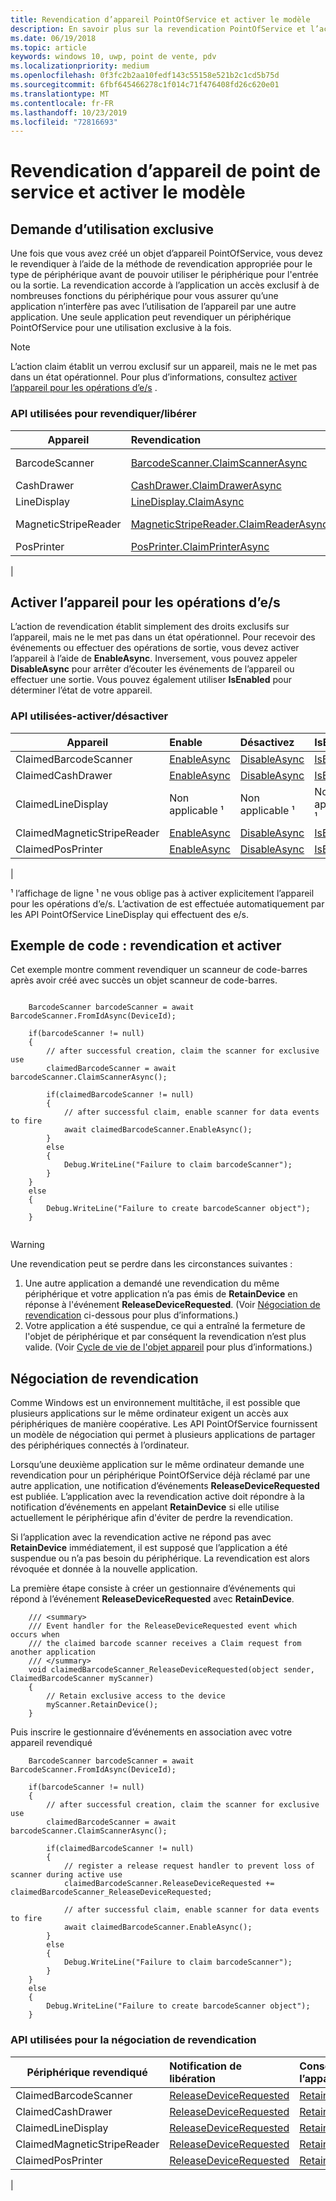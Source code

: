 ```yaml
---
title: Revendication d’appareil PointOfService et activer le modèle
description: En savoir plus sur la revendication PointOfService et l’activation du modèle
ms.date: 06/19/2018
ms.topic: article
keywords: windows 10, uwp, point de vente, pdv
ms.localizationpriority: medium
ms.openlocfilehash: 0f3fc2b2aa10fedf143c55158e521b2c1cd5b75d
ms.sourcegitcommit: 6fbf645466278c1f014c71f476408fd26c620e01
ms.translationtype: MT
ms.contentlocale: fr-FR
ms.lasthandoff: 10/23/2019
ms.locfileid: "72816693"
---
```

# <a name="point-of-service-device-claim-and-enable-model"></a>Revendication d’appareil de point de service et activer le modèle

## <a name="claiming-for-exclusive-use"></a>Demande d’utilisation exclusive

Une fois que vous avez créé un objet d’appareil PointOfService, vous devez le revendiquer à l’aide de la méthode de revendication appropriée pour le type de périphérique avant de pouvoir utiliser le périphérique pour l'entrée ou la sortie.  La revendication accorde à l’application un accès exclusif à de nombreuses fonctions du périphérique pour vous assurer qu’une application n’interfère pas avec l’utilisation de l’appareil par une autre application.  Une seule application peut revendiquer un périphérique PointOfService pour une utilisation exclusive à la fois. 

> [!Note]
> L’action claim établit un verrou exclusif sur un appareil, mais ne le met pas dans un état opérationnel.  Pour plus d’informations, consultez [activer l’appareil pour les opérations d’e/s](#enable-device-for-io-operations) .

### <a name="apis-used-to-claim--release"></a>API utilisées pour revendiquer/libérer

|Appareil|Revendication | Publier | 
|-|:-|:-|
|BarcodeScanner | [BarcodeScanner.ClaimScannerAsync](https://docs.microsoft.com/uwp/api/windows.devices.pointofservice.barcodescanner.claimscannerasync) | [ClaimedBarcodeScanner. Close](https://docs.microsoft.com/uwp/api/windows.devices.pointofservice.claimedbarcodescanner.close) |
|CashDrawer | [CashDrawer.ClaimDrawerAsync](https://docs.microsoft.com/uwp/api/windows.devices.pointofservice.cashdrawer.claimdrawerasync) | [ClaimedCashDrawer. Close](https://docs.microsoft.com/uwp/api/windows.devices.pointofservice.claimedcashdrawer.close) | 
|LineDisplay | [LineDisplay.ClaimAsync](https://docs.microsoft.com/uwp/api/windows.devices.pointofservice.linedisplay.claimasync) |  [ClaimedineDisplay. Close](https://docs.microsoft.com/uwp/api/windows.devices.pointofservice.claimedlinedisplay.close) | 
|MagneticStripeReader | [MagneticStripeReader.ClaimReaderAsync](https://docs.microsoft.com/uwp/api/windows.devices.pointofservice.magneticstripereader.claimreaderasync) |  [ClaimedMagneticStripeReader. Close](https://docs.microsoft.com/uwp/api/windows.devices.pointofservice.claimedmagneticstripereader.close) | 
|PosPrinter | [PosPrinter.ClaimPrinterAsync](https://docs.microsoft.com/uwp/api/windows.devices.pointofservice.posprinter.claimprinterasync) |  [ClaimedPosPrinter. Close](https://docs.microsoft.com/uwp/api/windows.devices.pointofservice.claimedposprinter.close) | 
 | 

## <a name="enable-device-for-io-operations"></a>Activer l’appareil pour les opérations d’e/s

L’action de revendication établit simplement des droits exclusifs sur l’appareil, mais ne le met pas dans un état opérationnel.  Pour recevoir des événements ou effectuer des opérations de sortie, vous devez activer l’appareil à l’aide de **EnableAsync**.  Inversement, vous pouvez appeler **DisableAsync** pour arrêter d’écouter les événements de l’appareil ou effectuer une sortie.  Vous pouvez également utiliser **IsEnabled** pour déterminer l’état de votre appareil.

### <a name="apis-used-enable--disable"></a>API utilisées-activer/désactiver

| Appareil | Enable | Désactivez | IsEnabled? |
|-|:-|:-|:-|
|ClaimedBarcodeScanner | [EnableAsync](https://docs.microsoft.com/uwp/api/windows.devices.pointofservice.claimedbarcodescanner.enableasync) | [DisableAsync](https://docs.microsoft.com/uwp/api/windows.devices.pointofservice.claimedbarcodescanner.disableasync) | [IsEnabled](https://docs.microsoft.com/uwp/api/windows.devices.pointofservice.claimedbarcodescanner.isenabled) | 
|ClaimedCashDrawer | [EnableAsync](https://docs.microsoft.com/uwp/api/windows.devices.pointofservice.claimedcashdrawer.enableasync) | [DisableAsync](https://docs.microsoft.com/uwp/api/windows.devices.pointofservice.claimedcashdrawer.disableasync) | [IsEnabled](https://docs.microsoft.com/uwp/api/windows.devices.pointofservice.claimedcashdrawer.isenabled) |
|ClaimedLineDisplay | Non applicable ¹ | Non applicable ¹ | Non applicable ¹ | 
|ClaimedMagneticStripeReader | [EnableAsync](https://docs.microsoft.com/uwp/api/windows.devices.pointofservice.claimedmagneticstripereader.enableasync) | [DisableAsync](https://docs.microsoft.com/uwp/api/windows.devices.pointofservice.claimedmagneticstripereader.disableasync) | [IsEnabled](https://docs.microsoft.com/uwp/api/windows.devices.pointofservice.claimedmagneticstripereader.isenabled) |  
|ClaimedPosPrinter | [EnableAsync](https://docs.microsoft.com/uwp/api/windows.devices.pointofservice.claimedposprinter.enableasync) | [DisableAsync](https://docs.microsoft.com/uwp/api/windows.devices.pointofservice.claimedposprinter.disableasync) | [IsEnabled](https://docs.microsoft.com/uwp/api/windows.devices.pointofservice.claimedposprinter.isenabled) |
|

¹ l’affichage de ligne ¹ ne vous oblige pas à activer explicitement l’appareil pour les opérations d’e/s.  L’activation de est effectuée automatiquement par les API PointOfService LineDisplay qui effectuent des e/s.

## <a name="code-sample-claim-and-enable"></a>Exemple de code : revendication et activer

Cet exemple montre comment revendiquer un scanneur de code-barres après avoir créé avec succès un objet scanneur de code-barres.

```Csharp

    BarcodeScanner barcodeScanner = await BarcodeScanner.FromIdAsync(DeviceId);

    if(barcodeScanner != null)
    {
        // after successful creation, claim the scanner for exclusive use 
        claimedBarcodeScanner = await barcodeScanner.ClaimScannerAsync();

        if(claimedBarcodeScanner != null)
        {
            // after successful claim, enable scanner for data events to fire
            await claimedBarcodeScanner.EnableAsync();
        }
        else
        {
            Debug.WriteLine("Failure to claim barcodeScanner");
        }
    }
    else
    {
        Debug.WriteLine("Failure to create barcodeScanner object");
    }
    
```

> [!Warning]
> Une revendication peut se perdre dans les circonstances suivantes :
> 1. Une autre application a demandé une revendication du même périphérique et votre application n’a pas émis de **RetainDevice** en réponse à l'événement **ReleaseDeviceRequested**.  (Voir [Négociation de revendication](#Claim-negotiation) ci-dessous pour plus d’informations.)
> 2. Votre application a été suspendue, ce qui a entraîné la fermeture de l'objet de périphérique et par conséquent la revendication n’est plus valide. (Voir [Cycle de vie de l'objet appareil](pos-basics-deviceobject.md#device-object-lifecycle) pour plus d’informations.)


## <a name="claim-negotiation"></a>Négociation de revendication

Comme Windows est un environnement multitâche, il est possible que plusieurs applications sur le même ordinateur exigent un accès aux périphériques de manière coopérative.  Les API PointOfService fournissent un modèle de négociation qui permet à plusieurs applications de partager des périphériques connectés à l’ordinateur.

Lorsqu’une deuxième application sur le même ordinateur demande une revendication pour un périphérique PointOfService déjà réclamé par une autre application, une notification d’événements **ReleaseDeviceRequested** est publiée. L’application avec la revendication active doit répondre à la notification d’événements en appelant **RetainDevice** si elle utilise actuellement le périphérique afin d'éviter de perdre la revendication. 

Si l’application avec la revendication active ne répond pas avec **RetainDevice** immédiatement, il est supposé que l’application a été suspendue ou n’a pas besoin du périphérique. La revendication est alors révoquée et donnée à la nouvelle application. 

La première étape consiste à créer un gestionnaire d’événements qui répond à l’événement **ReleaseDeviceRequested** avec **RetainDevice**.  

```Csharp
    /// <summary>
    /// Event handler for the ReleaseDeviceRequested event which occurs when 
    /// the claimed barcode scanner receives a Claim request from another application
    /// </summary>
    void claimedBarcodeScanner_ReleaseDeviceRequested(object sender, ClaimedBarcodeScanner myScanner)
    {
        // Retain exclusive access to the device
        myScanner.RetainDevice();
    }
```

Puis inscrire le gestionnaire d’événements en association avec votre appareil revendiqué

```Csharp
    BarcodeScanner barcodeScanner = await BarcodeScanner.FromIdAsync(DeviceId);

    if(barcodeScanner != null)
    {
        // after successful creation, claim the scanner for exclusive use 
        claimedBarcodeScanner = await barcodeScanner.ClaimScannerAsync();

        if(claimedBarcodeScanner != null)
        {
            // register a release request handler to prevent loss of scanner during active use
            claimedBarcodeScanner.ReleaseDeviceRequested += claimedBarcodeScanner_ReleaseDeviceRequested;

            // after successful claim, enable scanner for data events to fire
            await claimedBarcodeScanner.EnableAsync();          
        }
        else
        {
            Debug.WriteLine("Failure to claim barcodeScanner");
        }
    }
    else
    {
        Debug.WriteLine("Failure to create barcodeScanner object");
    }
```



### <a name="apis-used-for-claim-negotiation"></a>API utilisées pour la négociation de revendication

|Périphérique revendiqué|Notification de libération| Conserver l’appareil |
|-|:-|:-|
|ClaimedBarcodeScanner | [ReleaseDeviceRequested](https://docs.microsoft.com/uwp/api/windows.devices.pointofservice.claimedbarcodescanner.releasedevicerequested) | [RetainDevice](https://docs.microsoft.com/uwp/api/windows.devices.pointofservice.claimedbarcodescanner.retaindevice)
|ClaimedCashDrawer | [ReleaseDeviceRequested](https://docs.microsoft.com/uwp/api/windows.devices.pointofservice.claimedcashdrawer.releasedevicerequested) | [RetainDevice](https://docs.microsoft.com/uwp/api/windows.devices.pointofservice.claimedcashdrawer.retaindevice)
|ClaimedLineDisplay | [ReleaseDeviceRequested](https://docs.microsoft.com/uwp/api/windows.devices.pointofservice.claimedlinedisplay.releasedevicerequested) | [RetainDevice](https://docs.microsoft.com/uwp/api/windows.devices.pointofservice.claimedlinedisplay.retaindevice)
|ClaimedMagneticStripeReader | [ReleaseDeviceRequested](https://docs.microsoft.com/uwp/api/windows.devices.pointofservice.claimedmagneticstripereader.releasedevicerequested) | [RetainDevice](https://docs.microsoft.com/uwp/api/windows.devices.pointofservice.claimedlinedisplay.retaindevice)
|ClaimedPosPrinter | [ReleaseDeviceRequested](https://docs.microsoft.com/uwp/api/windows.devices.pointofservice.claimedposprinter.releasedevicerequested) | [RetainDevice](https://docs.microsoft.com/uwp/api/windows.devices.pointofservice.claimedposprinter.retaindevice)
|
